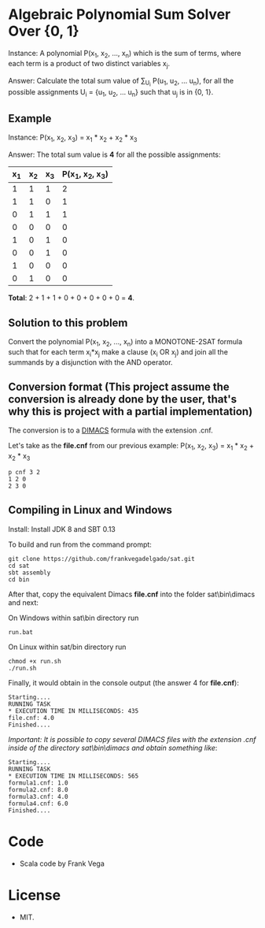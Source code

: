 # Algebraic Polynomial Sum Solver Over {0, 1}

Instance: A polynomial P(x<sub>1</sub>, x<sub>2</sub>, ..., x<sub>n</sub>) which is the sum of terms, where each term is a product of two distinct variables x<sub>j</sub>.

Answer: Calculate the total sum value of &sum;<sub>U<sub>i</sub></sub> P(u<sub>1</sub>, u<sub>2</sub>, ... u<sub>n</sub>), for all the possible assignments U<sub>i</sub> = {u<sub>1</sub>, u<sub>2</sub>, ... u<sub>n</sub>} such that u<sub>j</sub> is in {0, 1}.
 
Example
----- 

Instance: P(x<sub>1</sub>, x<sub>2</sub>, x<sub>3</sub>) = x<sub>1</sub> * x<sub>2</sub> + x<sub>2</sub> * x<sub>3</sub>

Answer: The total sum value is **4** for all the possible assignments:

|  x<sub>1</sub>    |  x<sub>2</sub>  |  x<sub>3</sub>   |      P(x<sub>1</sub>, x<sub>2</sub>, x<sub>3</sub>)        |
| ----------------- | ----------------| ---------------- | ---------------------------------------------------------- |
|         1         |         1       |          1       |        2                                                   |
|         1         |         1       |          0       |        1                                                   |
|         0         |         1       |          1       |        1                                                   |
|         0         |         0       |          0       |        0                                                   |
|         1         |         0       |          1       |        0                                                   |
|         0         |         0       |          1       |        0                                                   |
|         1         |         0       |          0       |        0                                                   |
|         0         |         1       |          0       |        0                                                   |

**Total**: 2 + 1 + 1 + 0 + 0 + 0 + 0 + 0  = **4**.

Solution to this problem
-----

Convert the polynomial P(x<sub>1</sub>, x<sub>2</sub>, ..., x<sub>n</sub>) into a MONOTONE-2SAT formula such that for each term x<sub>i</sub>*x<sub>j</sub> make a clause (x<sub>i</sub> OR x<sub>j</sub>) and join all the summands by a disjunction with the AND operator.

Conversion format (This project assume the conversion is already done by the user, that's why this is project with a partial implementation)
-----

The conversion is to a [DIMACS](http://www.satcompetition.org/2009/format-benchmarks2009.html) formula with the extension .cnf. 
  
Let's take as the **file.cnf** from our previous example: P(x<sub>1</sub>, x<sub>2</sub>, x<sub>3</sub>) = x<sub>1</sub> * x<sub>2</sub> + x<sub>2</sub> * x<sub>3</sub>
```  
p cnf 3 2
1 2 0
2 3 0  
```  

Compiling in Linux and Windows
-----

Install: Install JDK 8 and SBT 0.13

To build and run from the command prompt:

```
git clone https://github.com/frankvegadelgado/sat.git
cd sat
sbt assembly
cd bin
```

After that, copy the equivalent Dimacs **file.cnf** into the folder sat\bin\dimacs and next:

On Windows within sat\bin directory run

```
run.bat
```

On Linux within sat/bin directory run

```
chmod +x run.sh
./run.sh
```

Finally, it would obtain in the console output (the answer 4 for **file.cnf**):

```
Starting....
RUNNING TASK
* EXECUTION TIME IN MILLISECONDS: 435
file.cnf: 4.0
Finished....
```

*Important: It is possible to copy several DIMACS files with the extension .cnf inside of the directory sat\bin\dimacs and obtain something like*:

```
Starting....
RUNNING TASK
* EXECUTION TIME IN MILLISECONDS: 565
formula1.cnf: 1.0
formula2.cnf: 8.0
formula3.cnf: 4.0
formula4.cnf: 6.0
Finished....
```

# Code

- Scala code by Frank Vega

# License
- MIT.
